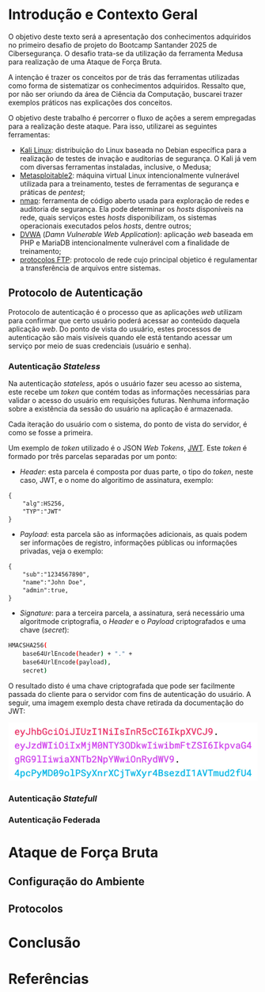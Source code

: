 # Introdução e Contexto Geral

O objetivo deste texto será a apresentação dos conhecimentos adquiridos no primeiro desafio de projeto do Bootcamp Santander 2025 de Cibersegurança. O desafio trata-se da utilização da ferramenta Medusa para realização de uma Ataque de Força Bruta. 

A intenção é trazer os conceitos por de trás das ferramentas utilizadas como forma de sistematizar os conhecimentos adquiridos. Ressalto que, por não ser oriundo da área de Ciência da Computação, buscarei trazer exemplos práticos nas explicações dos conceitos.

O objetivo deste trabalho é percorrer o fluxo de ações a serem empregadas para a realização deste ataque. Para isso, utilizarei as seguintes ferramentas:

* [Kali Linux](https://www.kali.org/docs/introduction/what-is-kali-linux/#:~:text=Kali%20Linux%20(formerly,professionals%20and%20hobbyists.)): distribuição do Linux baseada no Debian específica para a realização de testes de invação e auditorias de segurança. O Kali já vem com diversas ferramentas instaladas, inclusive, o Medusa; 
* [Metasploitable2](https://sourceforge.net/projects/metasploitable/#:~:text=Metasploitable%20is%20an%20intentionally%20vulnerable%20Linux%20virtual%20machine.%20This%20VM%20can%20be%20used%20to%20conduct%20security%20training%2C%20test%20security%20tools%2C%20and%20practice%20common%20penetration%20testing%20techniques.): máquina virtual Linux intencionalmente vulnerável utilizada para a treinamento, testes de ferramentas de segurança e práticas de *pentest*;
* [nmap](https://nmap.org/man/pt_BR/): ferramenta de código aberto usada para exploração de redes e auditoria de segurança. Ela pode determinar os *hosts* disponíveis na rede, quais serviços estes *hosts* disponibilizam, os sistemas operacionais executados pelos *hosts*, dentre outros;
* [DVWA](https://github.com/digininja/DVWA) (*Damn Vulnerable Web Application*): aplicação *web* baseada em PHP e MariaDB intencionalmente vulnerável com a finalidade de treinamento;
* [protocolos FTP](https://datatracker.ietf.org/doc/rfc959/#:~:text=The%20objectives%20of,use%20by%20programs.): protocolo de rede cujo principal objetico é regulamentar a transferência de arquivos entre sistemas.

## Protocolo de Autenticação

Protocolo de autenticação é o processo que as aplicações *web* utilizam para confirmar que certo usuário poderá acessar ao conteúdo daquela aplicação *web*. Do ponto de vista do usuário, estes processos de autenticação são mais visíveis quando ele está tentando acessar um serviço por meio de suas credenciais (usuário e senha).

### Autenticação *Stateless*

Na autenticação *stateless*, após o usuário fazer seu acesso ao sistema, este recebe um *token* que contém todas as informações necessárias para validar o acesso do usuário em requisições futuras. Nenhuma informação sobre a existência da sessão do usuário na aplicação é armazenada.

Cada iteração do usuário com o sistema, do ponto de vista do servidor, é como se fosse a primeira.

Um exemplo de *token* utilizado é o JSON *Web Tokens*, [JWT](https://www.jwt.io/introduction#what-is-json-web-token). Este *token* é formado por três parcelas separadas por um ponto:
* *Header*: esta parcela é composta por duas parte, o tipo do *token*, neste caso, JWT, e o nome do algoritimo de assinatura, exemplo:

```
{
    "alg":HS256,
    "TYP":"JWT"
}
```

* *Payload*: esta parcela são as informações adicionais, as quais podem ser informações de registro, informações públicas ou informações privadas, veja o exemplo:
```
{
    "sub":"1234567890",
    "name":"John Doe",
    "admin":true,
}
```
* *Signature*: para a terceira parcela, a assinatura, será necessário uma algoritmode criptografia, o *Header* e o *Payload* criptografados e uma chave (*secret*):
```bash
HMACSHA256(
    base64UrlEncode(header) + "." +
    base64UrlEncode(payload),
    secret)
``` 

O resultado disto é uma chave criptografada que pode ser facilmente passada do cliente para o servidor com fins de autenticação do usuário. A seguir, uma imagem exemplo desta chave retirada da documentação do JWT:

![alt text](imagens/jwt_token.png)

### Autenticação *Statefull*



### Autenticação Federada

# Ataque de Força Bruta

## Configuração do Ambiente

## Protocolos

# Conclusão

# Referências
